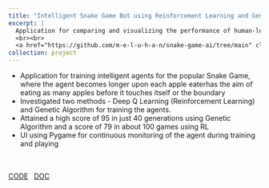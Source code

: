 ```yaml
---
title: "Intelligent Snake Game Bot using Reinforcement Learning and Genetic Algorithm"
excerpt: |
  Application for comparing and visualizing the performance of human-level competent agents for the classical snake game, where the agent were trained using two methods - Deep Q Learning (Reinforcement Learning) and Genetic Algorithm",
  <br><br>
  <a href="https://github.com/m-e-l-u-h-a-n/snake-game-ai/tree/main" class="btn btn-primary">CODE</a> &nbsp; <a href="https://drive.google.com/file/d/1ElHr0gFhSCtfrTsFnOGTE_fCfEY180UV/view?usp=sharing" class="btn btn-primary">DOC</a>
collection: project
---
```


- Application for training intelligent agents for the popular Snake Game, where the agent becomes longer upon each apple eaterhas the aim of eating as many apples before it touches itself or the boundary
- Investigated two methods - Deep Q Learning (Reinforcement Learning) and Genetic Algorithm for training the agents.
- Attained a high score of 95 in just 40 generations using Genetic Algorithm and a score of 79 in about 100 games using RL
- UI using Pygame for continuous monitoring of the agent during training and playing
<!-- <br> -->
<!-- ![Graph Image](assets/images/graph.jpeg) -->
<br><br>
<a href="https://github.com/m-e-l-u-h-a-n/snake-game-ai/tree/main" class="btn btn-primary">CODE</a> &nbsp; <a href="https://drive.google.com/file/d/1ElHr0gFhSCtfrTsFnOGTE_fCfEY180UV/view?usp=sharing" class="btn btn-primary">DOC</a>


